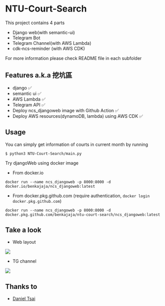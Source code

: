 # NTU-Court-Search

This project contains 4 parts
* Django web(with semantic-ui)
* Telegram Bot
* Telegram Channel(with AWS Lambda)
* cdk-ncs-reminder (with AWS CDK)

For more information please check README file in each subfolder

## Features a.k.a 挖坑區
* django :white_check_mark:
* semantic ui :white_check_mark:
* AWS Lambda :white_check_mark:
* Telegram API :white_check_mark:
* Deploy ncs_djangoweb image with Github Action :white_check_mark:
* Deploy AWS resources(dynamoDB, lambda) using AWS CDK :white_check_mark:

## Usage
You can simply get information of courts in current month by running 
```
$ python3 NTU-Court-Search/main.py
```

Try djangoWeb using docker image
* From docker.io
```
docker run --name ncs_djangoweb -p 8000:8000 -d docker.io/benkajaja/ncs_djangoweb:latest
```
* From docker.pkg.github.com (require authentication, `docker login docker.pkg.github.com`)
```
docker run --name ncs_djangoweb -p 8000:8000 -d docker.pkg.github.com/benkajaja/ntu-court-search/ncs_djangoweb:latest
```

## Take a look
* Web layout

![](https://i.imgur.com/zQjB0xZ.png)

* TG channel

![](https://i.imgur.com/iiDiJPH.png)

## Thanks to
- [Daniel Tsai](https://github.com/daniel0076)
